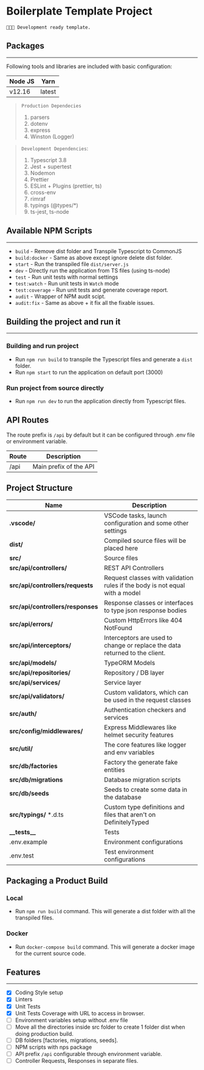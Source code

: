 <!--
Author: Arslan Ismail [FN] (arslanismail840@gmail.com)
Change History

-->

# Boilerplate Template Project

`👨🏻‍💻 Development ready template.`

## Packages

---

Following tools and libraries are included with basic configuration:

| Node JS | Yarn   |
| ------- | ------ |
| v12.16  | latest |

> `Production Dependecies`
>
> 1. parsers
> 2. dotenv
> 3. express
> 4. Winston (Logger)

> `Development Dependencies`:
>
> 1. Typescript 3.8
> 2. Jest + supertest
> 3. Nodemon
> 4. Prettier
> 5. ESLint + Plugins (prettier, ts)
> 6. cross-env
> 7. rimraf
> 8. typings (@types/\*)
> 9. ts-jest, ts-node

## Available NPM Scripts

---

- `build` - Remove dist folder and Transpile Typescript to CommonJS
- `build:docker` - Same as above except ignore delete dist folder.
- `start` - Run the transpiled file `dist/server.js`
- `dev` - Directly run the application from TS files (using ts-node)
- `test` - Run unit tests with normal settings
- `test:watch` - Run unit tests in `Watch` mode
- `test:coverage` - Run unit tests and generate coverage report.
- `audit` - Wrapper of NPM audit scipt.
- `audit:fix` - Same as above + it fix all the fixable issues.

## Building the project and run it

---

### Building and run project

- Run `npm run build` to transpile the Typescript files and generate a `dist` folder.
- Run `npm start` to run the application on default port (3000)

### Run project from source directly

- Run `npm run dev` to run the application directly from Typescript files.

## API Routes

The route prefix is `/api` by default but it can be configured through .env file or environment variable.

| Route | Description            |
| ----- | ---------------------- |
| /api  | Main prefix of the API |

## Project Structure

| Name                              | Description                                                                 |
| --------------------------------- | --------------------------------------------------------------------------- |
| **.vscode/**                      | VSCode tasks, launch configuration and some other settings                  |
| **dist/**                         | Compiled source files will be placed here                                   |
| **src/**                          | Source files                                                                |
| **src/api/controllers/**          | REST API Controllers                                                        |
| **src/api/controllers/requests**  | Request classes with validation rules if the body is not equal with a model |
| **src/api/controllers/responses** | Response classes or interfaces to type json response bodies                 |
| **src/api/errors/**               | Custom HttpErrors like 404 NotFound                                         |
| **src/api/interceptors/**         | Interceptors are used to change or replace the data returned to the client. |
| **src/api/models/**               | TypeORM Models                                                              |
| **src/api/repositories/**         | Repository / DB layer                                                       |
| **src/api/services/**             | Service layer                                                               |
| **src/api/validators/**           | Custom validators, which can be used in the request classes                 |
| **src/auth/**                     | Authentication checkers and services                                        |
| **src/config/middlewares/**       | Express Middlewares like helmet security features                           |
| **src/util/**                     | The core features like logger and env variables                             |
| **src/db/factories**              | Factory the generate fake entities                                          |
| **src/db/migrations**             | Database migration scripts                                                  |
| **src/db/seeds**                  | Seeds to create some data in the database                                   |
| **src/typings/** \*.d.ts          | Custom type definitions and files that aren't on DefinitelyTyped            |
| **\_\_tests\_\_**                 | Tests                                                                       |
| .env.example                      | Environment configurations                                                  |
| .env.test                         | Test environment configurations                                             |

## Packaging a Product Build

### Local

- Run `npm run build` command. This will generate a dist folder with all the transpiled files.

### Docker

- Run `docker-compose build` command. This will generate a docker image for the current source code.

## Features

---

- [x] Coding Style setup
- [x] Linters
- [x] Unit Tests
- [x] Unit Tests Coverage with URL to access in browser.
- [ ] Environment variables setup without .env file
- [ ] Move all the directories inside src folder to create 1 folder dist when doing production build.
- [ ] DB folders [factories, migrations, seeds].
- [ ] NPM scripts with nps package
- [ ] API prefix `/api` configurable through environment variable.
- [ ] Controller Requests, Responses in separate files.
